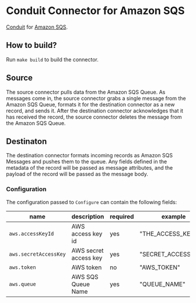 # Conduit Connector for Amazon SQS 
[Conduit](https://conduit.io) for [Amazon SQS](https://documentation.spire.com/maritime-2-0/).

## How to build?
Run `make build` to build the connector.


## Source
The source connector pulls data from the Amazon SQS Queue. As messages come in, the source connector grabs a single message from the Amazon SQS Queue, formats it for the destination connector as a new record, and sends it. After the destination connector acknowledges that it has received the record, the source connector deletes the message from the Amazon SQS Queue.


## Destinaton


The destination connector formats incoming records as Amazon SQS Messages and pushes them to the queue. Any fields defined in the metadata of the record will be passed as message attributes, and the payload of the record will be passed as the message body.


### Configuration


The configuration passed to `Configure` can contain the following fields:

| name                  | description                                                                           | required | example             |
| --------------------- | ------------------------------------------------------------------------------------- | -------- | ------------------- |
| `aws.accessKeyId`     | AWS access key id                                                                     | yes      | "THE_ACCESS_KEY_ID" |
| `aws.secretAccessKey` | AWS secret access key                                                                 | yes      | "SECRET_ACCESS_KEY" |
| `aws.token`           | AWS token                                                                             | no       | "AWS_TOKEN"         |
| `aws.queue`           | AWS SQS Queue Name                                                                    | yes      | "QUEUE_NAME"        |
